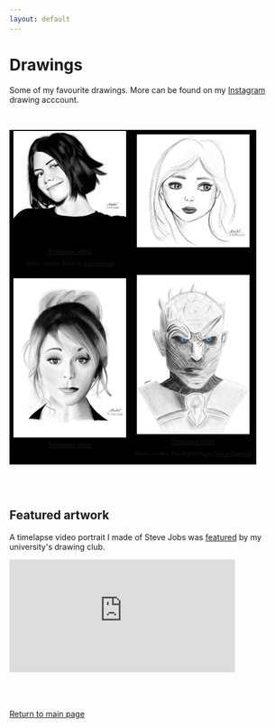 ```yaml
---
layout: default
---
```


# Drawings

Some of my favourite drawings. More can be found on my [Instagram](https://www.instagram.com/architydraws/) drawing acccount.

<br>

<style>
  table
  {
    border: none;
  }
  td
  {
    background: black;
    border: none;
  }
</style>

<table border=0px rules=none>
  <tbody>
    <tr>
      <td style="text-align: center; vertical-align: middle;"><img src="./images/Drawings/LaurenCohanPortrait.jpg" width = "200">
      <br><a href="./images/Drawings/LaurenCohan_1minute_Black_Audio_ZoomEffect.mp4" style="font-size: 10px">Timelapse video</a><br>
      <p style="font-size: 9px">
      (Music credits: Black by <a href="https://youtu.be/xUCxxp1IZdY" style="font-size: 9px">Kari Kimmel</a>)</p></td>
      <td style="text-align: center; vertical-align: middle;"><img src="./images/Drawings/GirlQuickSketch.jpg" width = "200">
      <br><br><br></td>
    </tr>
    <tr>
      <td style="text-align: center; vertical-align: middle;"><img src="./images/Drawings/LindseyStirlingPortrait.jpg" width = "200">
      <br><a href="./images/Drawings/LindseyStirling_15sec_NoFlicker.mp4" style="font-size: 10px">Timelapse video</a><br><br></td>
      <td style="text-align: center; vertical-align: middle;"><img src="./images/Drawings/TheNightKingPortrait.jpg" width = "200">
      <br><a href="./images/Drawings/TNKWithAudio_Cropped.mp4" style="font-size: 10px">Timelapse video</a><br>
      <p style="font-size: 9px">(Music credits: The Night King by <a href="https://youtu.be/k1frgt0D_f4" style="font-size: 9px">Ramin Djawadi</a>)</p></td>
    </tr>
    
    
  </tbody>
</table>

<br><br>

## Featured artwork

A timelapse video portrait I made of Steve Jobs was [featured](https://fb.watch/2xXxcg3SXF/) by my university's drawing club.

<iframe src="https://www.facebook.com/plugins/video.php?height=314&href=https%3A%2F%2Fwww.facebook.com%2FKalakritiTheCreativeSociety%2Fvideos%2F1842074942739247%2F&show_text=true&width=560" width="400" height="200"  style="border:none;overflow:hidden" scrolling="no" frameborder="0" allowfullscreen="true" allow="autoplay; clipboard-write; encrypted-media; picture-in-picture; web-share" allowFullScreen="true"></iframe>




<br><br>

[Return to main page](./index.html)